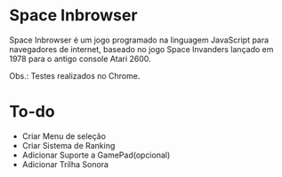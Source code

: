 # Space Inbrowser
Space Inbrowser é um jogo programado na linguagem JavaScript para navegadores de internet, baseado no jogo Space Invanders lançado em 1978 para o antigo console Atari 2600.

Obs.: Testes realizados no Chrome.

# To-do

  - Criar Menu de seleção
  - Criar Sistema de Ranking
  - Adicionar Suporte a GamePad(opcional)
  - Adicionar Trilha Sonora
